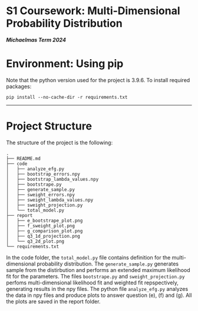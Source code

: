 S1 Coursework: Multi-Dimensional Probability Distribution
=========================================================

***Michaelmas Term 2024***

# Environment: Using pip
Note that the python version used for the project is 3.9.6. 
To install required packages:
```
pip install --no-cache-dir -r requirements.txt
```

---

# Project Structure 
The structure of the project is the following: 
```
.
├── README.md
├── code
│   ├── analyze_efg.py
│   ├── bootstrap_errors.npy
│   ├── bootstrap_lambda_values.npy
│   ├── bootstrape.py
│   ├── generate_sample.py
│   ├── sweight_errors.npy
│   ├── sweight_lambda_values.npy
│   ├── sweight_projection.py
│   └── total_model.py
├── report
│   ├── e_bootstrape_plot.png
│   ├── f_sweight_plot.png
│   ├── g_comparison_plot.png
│   ├── q3_1d_projection.png
│   └── q3_2d_plot.png
└── requirements.txt

```
In the code folder, the ```total_model.py``` file contains definition for the multi-dimensional probability distribution. The ```generate_sample.py``` generates sample from the distirbution and performs an extended maximum likelihood fit for the parameters. The files ```bootstrape.py``` and ```sweight_projection.py``` perfoms multi-dimensional likelihood fit and weighted fit repspectively, generating results in the npy files. The python file ```analyze_efg.py``` analyzes the data in npy files and produce plots to answer question (e), (f) and (g). All the plots are saved in the report folder. 